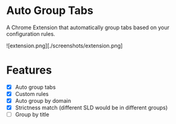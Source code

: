 # Auto Group Tabs

A Chrome Extension that automatically group tabs based on your configuration rules.

![extension.png][./screenshots/extension.png]

# Features
- [X] Auto group tabs
- [X] Custom rules
- [X] Auto group by domain
- [X] Strictness match (different SLD would be in different groups)
- [ ] Group by title
